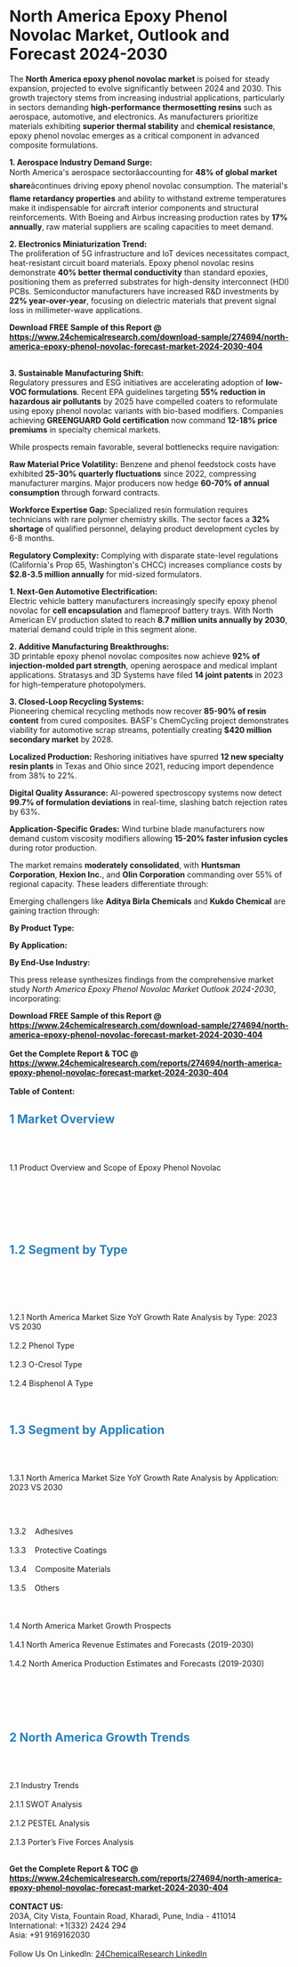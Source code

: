<h1>North America Epoxy Phenol Novolac Market, Outlook and Forecast 2024-2030</h1><p>The <strong>North America epoxy phenol novolac market</strong> is poised for steady expansion, projected to evolve significantly between 2024 and 2030. This growth trajectory stems from increasing industrial applications, particularly in sectors demanding <strong>high-performance thermosetting resins</strong> such as aerospace, automotive, and electronics. As manufacturers prioritize materials exhibiting <strong>superior thermal stability</strong> and <strong>chemical resistance</strong>, epoxy phenol novolac emerges as a critical component in advanced composite formulations.</p><p><strong>1. Aerospace Industry Demand Surge:</strong><br>
North America's aerospace sectorâaccounting for <strong>48% of global market share</strong>âcontinues driving epoxy phenol novolac consumption. The material's <strong>flame retardancy properties</strong> and ability to withstand extreme temperatures make it indispensable for aircraft interior components and structural reinforcements. With Boeing and Airbus increasing production rates by <strong>17% annually</strong>, raw material suppliers are scaling capacities to meet demand.</p><p><strong>2. Electronics Miniaturization Trend:</strong><br>
The proliferation of 5G infrastructure and IoT devices necessitates compact, heat-resistant circuit board materials. Epoxy phenol novolac resins demonstrate <strong>40% better thermal conductivity</strong> than standard epoxies, positioning them as preferred substrates for high-density interconnect (HDI) PCBs. Semiconductor manufacturers have increased R&amp;D investments by <strong>22% year-over-year</strong>, focusing on dielectric materials that prevent signal loss in millimeter-wave applications.</p><div><b>Download FREE Sample of this Report @ 
            <a href="https://www.24chemicalresearch.com/download-sample/274694/north-america-epoxy-phenol-novolac-forecast-market-2024-2030-404">
            https://www.24chemicalresearch.com/download-sample/274694/north-america-epoxy-phenol-novolac-forecast-market-2024-2030-404</a></b></div><br><p><strong>3. Sustainable Manufacturing Shift:</strong><br>
Regulatory pressures and ESG initiatives are accelerating adoption of <strong>low-VOC formulations</strong>. Recent EPA guidelines targeting <strong>55% reduction in hazardous air pollutants</strong> by 2025 have compelled coaters to reformulate using epoxy phenol novolac variants with bio-based modifiers. Companies achieving <strong>GREENGUARD Gold certification</strong> now command <strong>12-18% price premiums</strong> in specialty chemical markets.</p><p>While prospects remain favorable, several bottlenecks require navigation:</p><p><strong>Raw Material Price Volatility:</strong> Benzene and phenol feedstock costs have exhibited <strong>25-30% quarterly fluctuations</strong> since 2022, compressing manufacturer margins. Major producers now hedge <strong>60-70% of annual consumption</strong> through forward contracts.</p><p><strong>Workforce Expertise Gap:</strong> Specialized resin formulation requires technicians with rare polymer chemistry skills. The sector faces a <strong>32% shortage</strong> of qualified personnel, delaying product development cycles by 6-8 months.</p><p><strong>Regulatory Complexity:</strong> Complying with disparate state-level regulations (California's Prop 65, Washington's CHCC) increases compliance costs by <strong>$2.8-3.5 million annually</strong> for mid-sized formulators.</p><p><strong>1. Next-Gen Automotive Electrification:</strong><br>
Electric vehicle battery manufacturers increasingly specify epoxy phenol novolac for <strong>cell encapsulation</strong> and flameproof battery trays. With North American EV production slated to reach <strong>8.7 million units annually by 2030</strong>, material demand could triple in this segment alone.</p><p><strong>2. Additive Manufacturing Breakthroughs:</strong><br>
3D printable epoxy phenol novolac composites now achieve <strong>92% of injection-molded part strength</strong>, opening aerospace and medical implant applications. Stratasys and 3D Systems have filed <strong>14 joint patents</strong> in 2023 for high-temperature photopolymers.</p><p><strong>3. Closed-Loop Recycling Systems:</strong><br>
Pioneering chemical recycling methods now recover <strong>85-90% of resin content</strong> from cured composites. BASF's ChemCycling project demonstrates viability for automotive scrap streams, potentially creating <strong>$420 million secondary market</strong> by 2028.</p><p><strong>Localized Production:</strong> Reshoring initiatives have spurred <strong>12 new specialty resin plants</strong> in Texas and Ohio since 2021, reducing import dependence from 38% to 22%.</p><p><strong>Digital Quality Assurance:</strong> AI-powered spectroscopy systems now detect <strong>99.7% of formulation deviations</strong> in real-time, slashing batch rejection rates by 63%.</p><p><strong>Application-Specific Grades:</strong> Wind turbine blade manufacturers now demand custom viscosity modifiers allowing <strong>15-20% faster infusion cycles</strong> during rotor production.</p><p>The market remains <strong>moderately consolidated</strong>, with <strong>Huntsman Corporation</strong>, <strong>Hexion Inc.</strong>, and <strong>Olin Corporation</strong> commanding over 55% of regional capacity. These leaders differentiate through:</p><p>Emerging challengers like <strong>Aditya Birla Chemicals</strong> and <strong>Kukdo Chemical</strong> are gaining traction through:</p><p><strong>By Product Type:</strong></p><p><strong>By Application:</strong></p><p><strong>By End-Use Industry:</strong></p><p>This press release synthesizes findings from the comprehensive market study <em>North America Epoxy Phenol Novolac Market Outlook 2024-2030</em>, incorporating:</p><div><b>Download FREE Sample of this Report @ 
            <a href="https://www.24chemicalresearch.com/download-sample/274694/north-america-epoxy-phenol-novolac-forecast-market-2024-2030-404">
            https://www.24chemicalresearch.com/download-sample/274694/north-america-epoxy-phenol-novolac-forecast-market-2024-2030-404</a></b></div><br><div><b>Get the Complete Report & TOC @ 
            <a href="https://www.24chemicalresearch.com/reports/274694/north-america-epoxy-phenol-novolac-forecast-market-2024-2030-404">
            https://www.24chemicalresearch.com/reports/274694/north-america-epoxy-phenol-novolac-forecast-market-2024-2030-404</a></b></div><br>
            <b>Table of Content:</b><p><h2><strong><span style="color:#2980b9">1 Market Overview&nbsp;&nbsp;</span></strong> &nbsp;</h2><br />
<br />
<p>1.1 Product Overview and Scope of Epoxy Phenol Novolac&nbsp;&nbsp;</p><br />
<br />
<h2>&nbsp;<br /><br />
<span style="color:#2980b9"><strong>1.2 Segment by Type&nbsp;&nbsp;</strong></span> &nbsp;</h2><br />
<br />
<p><br /><br />
1.2.1 North America Market Size YoY Growth Rate Analysis by Type: 2023 VS 2030&nbsp;&nbsp; &nbsp;<br /><br />
1.2.2 Phenol Type&nbsp;&nbsp; &nbsp;<br /><br />
1.2.3 O-Cresol Type<br /><br />
1.2.4 Bisphenol A Type<br /><br />
<br />
<h2><strong><span style="color:#2980b9">1.3 Segment by Application&nbsp;&nbsp; &nbsp;</span></strong></h2><br />
<br />
<p>1.3.1 North America Market Size YoY Growth Rate Analysis by Application: 2023 VS 2030&nbsp;&nbsp; &nbsp;</p><br />
<br />
<p>1.3.2&nbsp;&nbsp; &nbsp;Adhesives<br /><br />
1.3.3&nbsp;&nbsp; &nbsp;Protective Coatings<br /><br />
1.3.4&nbsp;&nbsp; &nbsp;Composite Materials<br /><br />
1.3.5&nbsp;&nbsp; &nbsp;Others<br /><br />
&nbsp;&nbsp; &nbsp;<br /><br />
1.4 North America Market Growth Prospects&nbsp;&nbsp; &nbsp;<br /><br />
1.4.1 North America Revenue Estimates and Forecasts (2019-2030)&nbsp;&nbsp; &nbsp;<br /><br />
1.4.2 North America Production Estimates and Forecasts (2019-2030)<br /><br />
&nbsp;&nbsp; &nbsp;</p><br />
<br />
<h2><strong><span style="color:#2980b9">2 North America Growth Trends&nbsp;</span></strong>&nbsp; &nbsp;</h2><br />
<br />
<p>2.1 Industry Trends&nbsp;&nbsp; &nbsp;<br /><br />
2.1.1 SWOT Analysis&nbsp;&nbsp; &nbsp;<br /><br />
2.1.2 PESTEL Analysis&nbsp;&nbsp; &nbsp;<br /><br />
2.1.3 Porter&rsquo;s Five Forces Analysis&nbsp;&nbsp; &nbsp;<br /><br />
</p><div><b>Get the Complete Report & TOC @ 
            <a href="https://www.24chemicalresearch.com/reports/274694/north-america-epoxy-phenol-novolac-forecast-market-2024-2030-404">
            https://www.24chemicalresearch.com/reports/274694/north-america-epoxy-phenol-novolac-forecast-market-2024-2030-404</a></b></div><br><b>CONTACT US:</b><br>
            203A, City Vista, Fountain Road, Kharadi, Pune, India - 411014<br>
            International: +1(332) 2424 294<br>
            Asia: +91 9169162030 <br><br>
            Follow Us On LinkedIn: <a href="https://www.linkedin.com/company/24chemicalresearch/">24ChemicalResearch LinkedIn</a>